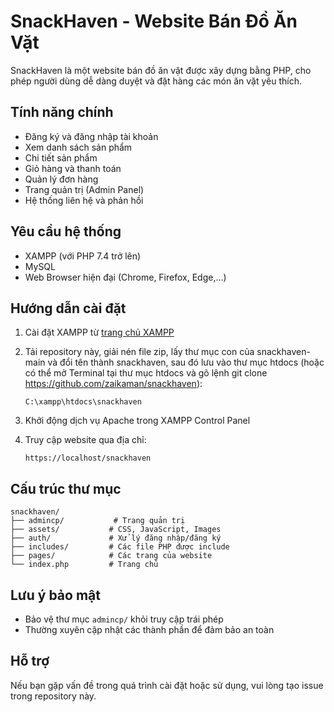 # SnackHaven - Website Bán Đồ Ăn Vặt

SnackHaven là một website bán đồ ăn vặt được xây dựng bằng PHP, cho phép người dùng dễ dàng duyệt và đặt hàng các món ăn vặt yêu thích.

## Tính năng chính

- Đăng ký và đăng nhập tài khoản
- Xem danh sách sản phẩm
- Chi tiết sản phẩm
- Giỏ hàng và thanh toán
- Quản lý đơn hàng
- Trang quản trị (Admin Panel)
- Hệ thống liên hệ và phản hồi

## Yêu cầu hệ thống

- XAMPP (với PHP 7.4 trở lên)
- MySQL
- Web Browser hiện đại (Chrome, Firefox, Edge,...)

## Hướng dẫn cài đặt

1. Cài đặt XAMPP từ [trang chủ XAMPP](https://www.apachefriends.org/)

2. Tải repository này, giải nén file zip, lấy thư mục con của snackhaven-main và đổi tên thành snackhaven, sau đó lưu vào thư mục htdocs (hoặc có thể mở Terminal tại thư mục htdocs và gõ lệnh git clone https://github.com/zaikaman/snackhaven):
   ```
   C:\xampp\htdocs\snackhaven
   ```

3. Khởi động dịch vụ Apache trong XAMPP Control Panel

4. Truy cập website qua địa chỉ:
   ```
   https://localhost/snackhaven
   ```

## Cấu trúc thư mục

```
snackhaven/
├── admincp/           # Trang quản trị
├── assets/           # CSS, JavaScript, Images
├── auth/             # Xử lý đăng nhập/đăng ký
├── includes/         # Các file PHP được include
├── pages/            # Các trang của website
└── index.php         # Trang chủ
```

## Lưu ý bảo mật
- Bảo vệ thư mục `admincp/` khỏi truy cập trái phép
- Thường xuyên cập nhật các thành phần để đảm bảo an toàn

## Hỗ trợ

Nếu bạn gặp vấn đề trong quá trình cài đặt hoặc sử dụng, vui lòng tạo issue trong repository này. 
